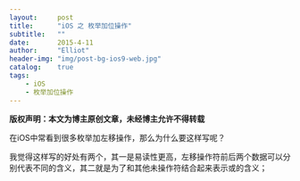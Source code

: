 ```yaml
---
layout:     post
title:      "iOS 之 枚举加位操作"
subtitle:   ""
date:       2015-4-11
author:     "Elliot"
header-img: "img/post-bg-ios9-web.jpg"
catalog:    true
tags:
    - iOS
    - 枚举加位操作
---
```


**版权声明：本文为博主原创文章，未经博主允许不得转载**

在iOS中常看到很多枚举加左移操作，那么为什么要这样写呢？

我觉得这样写的好处有两个，其一是易读性更高，左移操作符前后两个数据可以分别代表不同的含义，其二就是为了和其他未操作符结合起来表示或的含义；
